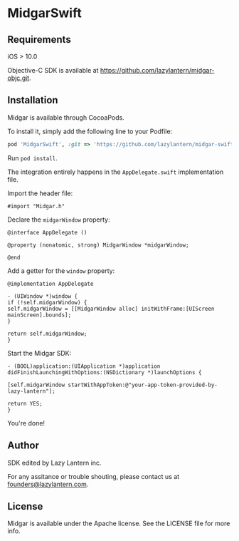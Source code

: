 # MidgarSwift

## Requirements

iOS > 10.0

Objective-C SDK is available at https://github.com/lazylantern/midgar-objc.git.

## Installation

Midgar is available through CocoaPods. 

To install it, simply add the following line to your Podfile:

```ruby
pod 'MidgarSwift', :git => 'https://github.com/lazylantern/midgar-swift.git'
```

Run `pod install`.

The integration entirely happens in the `AppDelegate.swift` implementation file.

Import the header file:

```
#import "Midgar.h"
```

Declare the `midgarWindow` property:

```
@interface AppDelegate ()

@property (nonatomic, strong) MidgarWindow *midgarWindow;

@end
```

Add a getter for the `window` property:

```
@implementation AppDelegate

- (UIWindow *)window {
if (!self.midgarWindow) {
self.midgarWindow = [[MidgarWindow alloc] initWithFrame:[UIScreen mainScreen].bounds];
}

return self.midgarWindow;
}
```

Start the Midgar SDK:

```
- (BOOL)application:(UIApplication *)application didFinishLaunchingWithOptions:(NSDictionary *)launchOptions {

[self.midgarWindow startWithAppToken:@"your-app-token-provided-by-lazy-lantern"];

return YES;
}
```

You're done!

## Author

SDK edited by Lazy Lantern inc. 

For any assitance or trouble shouting, please contact us at founders@lazylantern.com.

## License

Midgar is available under the Apache license. See the LICENSE file for more info.
